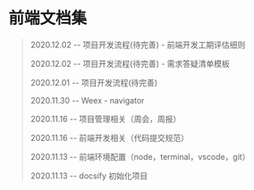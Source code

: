 # 前端文档集

> 2020.12.02 -- 项目开发流程(待完善) - 前端开发工期评估细则
>
> 2020.12.02 -- 项目开发流程(待完善) - 需求答疑清单模板
>
> 2020.12.01 -- 项目开发流程(待完善)
>
> 2020.11.30 -- Weex - navigator
>
> 2020.11.16 -- 项目管理相关（周会，周报）
>
> 2020.11.16 -- 前端开发相关（代码提交规范）
>
> 2020.11.13 -- 前端环境配置（node，terminal，vscode，git）
>
> 2020.11.13 -- docsify 初始化项目

